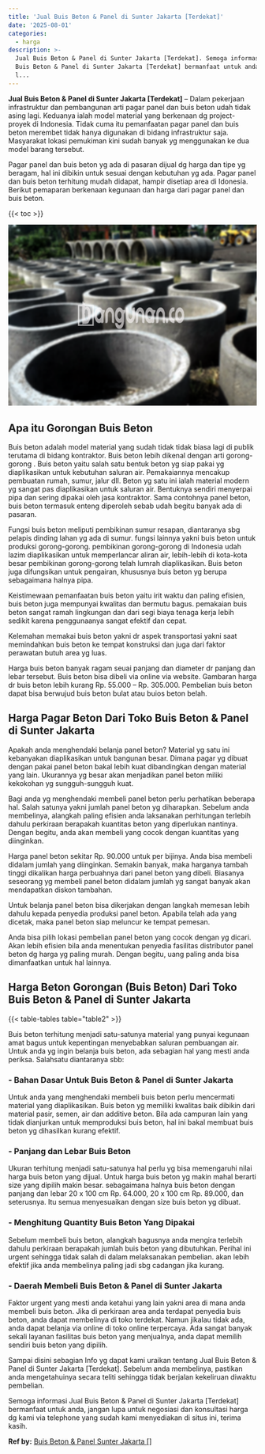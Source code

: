 ```yaml
---
title: 'Jual Buis Beton & Panel di Sunter Jakarta [Terdekat]'
date: '2025-08-01'
categories:
  - harga
description: >-
  Jual Buis Beton & Panel di Sunter Jakarta [Terdekat]. Semoga informasi Jual
  Buis Beton & Panel di Sunter Jakarta [Terdekat] bermanfaat untuk anda, jangan
  l...
---
```


**Jual Buis Beton & Panel di Sunter Jakarta \[Terdekat\]** – Dalam pekerjaan infrastruktur dan pembangunan arti pagar panel dan buis beton udah tidak asing lagi. Keduanya ialah model material yang berkenaan dg project-proyek di Indonesia. Tidak cuma itu pemanfaatan pagar panel dan buis beton merembet tidak hanya digunakan di bidang infrastruktur saja. Masyarakat lokasi pemukiman kini sudah banyak yg menggunakan ke dua model barang tersebut.

Pagar panel dan buis beton yg ada di pasaran dijual dg harga dan tipe yg beragam, hal ini dibikin untuk sesuai dengan kebutuhan yg ada. Pagar panel dan buis beton terhitung mudah didapat, hampir disetiap area di Idonesia. Berikut pemaparan berkenaan kegunaan dan harga dari pagar panel dan buis beton.

{{< toc >}}

![Jual Buis Beton & Panel di Sunter Jakarta [Terdekat]](/images/jual-panel-buis-beton-murah-27.png)

## Apa itu Gorongan Buis Beton

Buis beton adalah model material yang sudah tidak tidak biasa lagi di publik terutama di bidang kontraktor. Buis beton lebih dikenal dengan arti gorong-gorong . Buis beton yaitu salah satu bentuk beton yg siap pakai yg diaplikasikan untuk kebutuhan saluran air. Pemakaiannya mencakup pembuatan rumah, sumur, jalur dll. Beton yg satu ini ialah material modern yg sangat pas diaplikasikan untuk saluran air. Bentuknya sendiri menyerpai pipa dan sering dipakai oleh jasa kontraktor. Sama contohnya panel beton, buis beton termasuk enteng diperoleh sebab udah begitu banyak ada di pasaran.

Fungsi buis beton meliputi pembikinan sumur resapan, diantaranya sbg pelapis dinding lahan yg ada di sumur. fungsi lainnya yakni buis beton untuk produksi gorong-gorong. pembikinan gorong-gorong di Indonesia udah lazim diaplikasikan untuk memperlancar aliran air, lebih-lebih di kota-kota besar pembikinan gorong-gorong telah lumrah diaplikasikan. Buis beton juga difungsikan untuk pengairan, khususnya buis beton yg berupa sebagaimana halnya pipa.

Keistimewaan pemanfaatan buis beton yaitu irit waktu dan paling efisien, buis beton juga mempunyai kwalitas dan bermutu bagus. pemakaian buis beton sangat ramah lingkungan dan dari segi biaya tenaga kerja lebih sedikit karena penggunaanya sangat efektif dan cepat.

Kelemahan memakai buis beton yakni dr aspek transportasi yakni saat memindahkan buis beton ke tempat konstruksi dan juga dari faktor perawatan butuh area yg luas.

Harga buis beton banyak ragam seuai panjang dan diameter dr panjang dan lebar tersebut. Buis beton bisa dibeli via online via website. Gambaran harga dr buis beton lebih kurang Rp. 55.000 – Rp. 305.000. Pembelian buis beton dapat bisa berwujud buis beton bulat atau buios beton belah.

## Harga Pagar Beton Dari Toko Buis Beton & Panel di Sunter Jakarta

Apakah anda menghendaki belanja panel beton? Material yg satu ini kebanyakan diaplikasikan untuk bangunan besar. Dimana pagar yg dibuat dengan pakai panel beton bakal lebih kuat dibandingkan dengan material yang lain. Ukurannya yg besar akan menjadikan panel beton miliki kekokohan yg sungguh-sungguh kuat.

Bagi anda yg menghendaki membeli panel beton perlu perhatikan beberapa hal. Salah satunya yakni jumlah panel beton yg diharapkan. Sebelum anda membelinya, alangkah paling efisien anda laksanakan perhitungan terlebih dahulu perkiraan berapakah kuantitas beton yang diperlukan nantinya. Dengan begitu, anda akan membeli yang cocok dengan kuantitas yang diinginkan.

Harga panel beton sekitar Rp. 90.000 untuk per bijinya. Anda bisa membeli didalam jumlah yang diinginkan. Semakin banyak, maka harganya tambah tinggi dikalikan harga perbuahnya dari panel beton yang dibeli. Biasanya seseorang yg membeli panel beton didalam jumlah yg sangat banyak akan mendapatkan diskon tambahan.

Untuk belanja panel beton bisa dikerjakan dengan langkah memesan lebih dahulu kepada penyedia produksi panel beton. Apabila telah ada yang dicetak, maka panel beton siap meluncur ke tempat pemesan.

Anda bisa pilih lokasi pembelian panel beton yang cocok dengan yg dicari. Akan lebih efisien bila anda menentukan penyedia fasilitas distributor panel beton dg harga yg paling murah. Dengan begitu, uang paling anda bisa dimanfaatkan untuk hal lainnya.

## Harga Beton Gorongan (Buis Beton) Dari Toko Buis Beton & Panel di Sunter Jakarta

{{< table-tables table="table2" >}}

Buis beton terhitung menjadi satu-satunya material yang punyai kegunaan amat bagus untuk kepentingan menyebabkan saluran pembuangan air. Untuk anda yg ingin belanja buis beton, ada sebagian hal yang mesti anda periksa. Salahsatu diantaranya sbb:

### \- Bahan Dasar Untuk Buis Beton & Panel di Sunter Jakarta

Untuk anda yang menghendaki membeli buis beton perlu mencermati material yang diaplikasikan. Buis beton yg memiliki kwalitas baik dibikin dari material pasir, semen, air dan additive beton. Bila ada campuran lain yang tidak dianjurkan untuk memproduksi buis beton, hal ini bakal membuat buis beton yg dihasilkan kurang efektif.

### \- Panjang dan Lebar Buis Beton

Ukuran terhitung menjadi satu-satunya hal perlu yg bisa memengaruhi nilai harga buis beton yang dijual. Untuk harga buis beton yg makin mahal berarti size yang dipilih makin besar. sebagaimana halnya buis beton dengan panjang dan lebar 20 x 100 cm Rp. 64.000, 20 x 100 cm Rp. 89.000, dan seterusnya. Itu semua menyesuaikan dengan size buis beton yg dibuat.

### \- Menghitung Quantity Buis Beton Yang Dipakai

Sebelum membeli buis beton, alangkah bagusnya anda mengira terlebih dahulu perkiraan berapakah jumlah buis beton yang dibutuhkan. Perihal ini urgent sehingga tidak salah di dalam melaksanakan pembelian. akan lebih efektif jika anda membelinya paling jadi sbg cadangan jika kurang.

### \- Daerah Membeli Buis Beton & Panel di Sunter Jakarta

Faktor urgent yang mesti anda ketahui yang lain yakni area di mana anda membeli buis beton. Jika di perkiraan area anda terdapat penyedia buis beton, anda dapat membelinya di toko terdekat. Namun jikalau tidak ada, anda dapat belanja via online di toko online terpercaya. Ada sangat banyak sekali layanan fasilitas buis beton yang menjualnya, anda dapat memilih sendiri buis beton yang dipilih.

Sampai disini sebagian Info yg dapat kami uraikan tentang Jual Buis Beton & Panel di Sunter Jakarta \[Terdekat\]. Sebelum anda membelinya, pastikan anda mengetahuinya secara teliti sehingga tidak berjalan kekeliruan diwaktu pembelian.

Semoga informasi Jual Buis Beton & Panel di Sunter Jakarta \[Terdekat\] bermanfaat untuk anda, jangan lupa untuk negosiasi dan konsultasi harga dg kami via telephone yang sudah kami menyediakan di situs ini, terima kasih.

**Ref by:** [Buis Beton & Panel Sunter Jakarta []](https://id.wikipedia.org/wiki/Buis)

